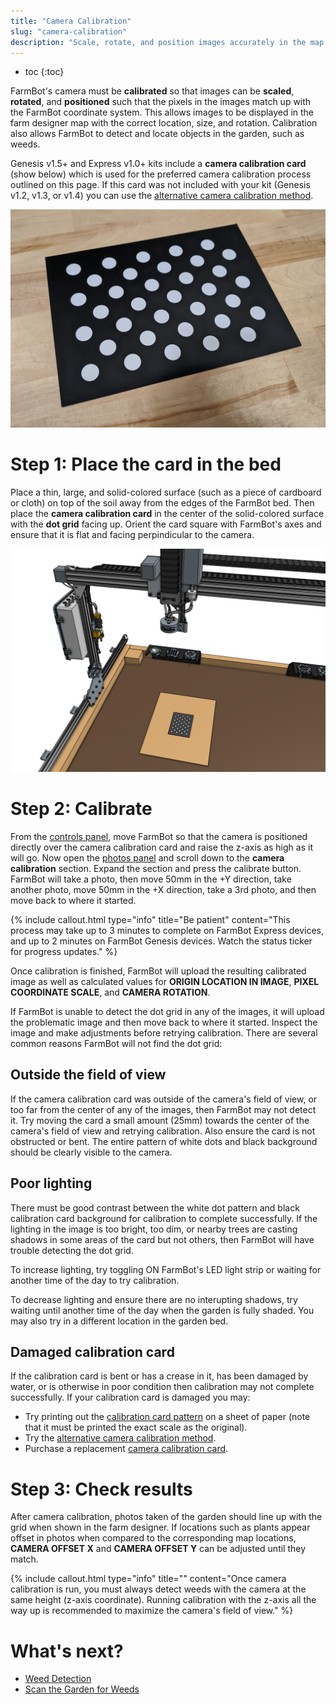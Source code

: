 ```yaml
---
title: "Camera Calibration"
slug: "camera-calibration"
description: "Scale, rotate, and position images accurately in the map :camera:"
---
```


* toc
{:toc}

FarmBot's camera must be **calibrated** so that images can be **scaled**, **rotated**, and **positioned** such that the pixels in the images match up with the FarmBot coordinate system. This allows images to be displayed in the farm designer map with the correct location, size, and rotation. Calibration also allows FarmBot to detect and locate objects in the garden, such as weeds.

Genesis v1.5+ and Express v1.0+ kits include a **camera calibration card** (show below) which is used for the preferred camera calibration process outlined on this page. If this card was not included with your kit (Genesis v1.2, v1.3, or v1.4) you can use the [alternative camera calibration method](../photos/alternative-camera-calibration-method.md).

![camera calibration card](_images/camera_calibration_card.jpg)

# Step 1: Place the card in the bed

Place a thin, large, and solid-colored surface (such as a piece of cardboard or cloth) on top of the soil away from the edges of the FarmBot bed. Then place the **camera calibration card** in the center of the solid-colored surface with the **dot grid** facing up. Orient the card square with FarmBot's axes and ensure that it is flat and facing perpindicular to the camera.

![camera calibration setup](_images/camera_calibration_setup.png)

# Step 2: Calibrate

From the [controls panel](../controls/move.md), move FarmBot so that the camera is positioned directly over the camera calibration card and raise the z-axis as high as it will go. Now open the [photos panel](https://my.farm.bot/app/designer/photos) and scroll down to the **camera calibration** section. Expand the section and press the <span class="fb-button fb-green">calibrate</span> button. FarmBot will take a photo, then move 50mm in the +Y direction, take another photo, move 50mm in the +X direction, take a 3rd photo, and then move back to where it started.

{%
include callout.html
type="info"
title="Be patient"
content="This process may take up to 3 minutes to complete on FarmBot Express devices, and up to 2 minutes on FarmBot Genesis devices. Watch the status ticker for progress updates."
%}

Once calibration is finished, FarmBot will upload the resulting calibrated image as well as calculated values for **ORIGIN LOCATION IN IMAGE**, **PIXEL COORDINATE SCALE**, and **CAMERA ROTATION**.

If FarmBot is unable to detect the dot grid in any of the images, it will upload the problematic image and then move back to where it started. Inspect the image and make adjustments before retrying calibration. There are several common reasons FarmBot will not find the dot grid:

## Outside the field of view

If the camera calibration card was outside of the camera's field of view, or too far from the center of any of the images, then FarmBot may not detect it. Try moving the card a small amount (25mm) towards the center of the camera's field of view and retrying calibration. Also ensure the card is not obstructed or bent. The entire pattern of white dots and black background should be clearly visible to the camera.

## Poor lighting

There must be good contrast between the white dot pattern and black calibration card background for calibration to complete successfully. If the lighting in the image is too bright, too dim, or nearby trees are casting shadows in some areas of the card but not others, then FarmBot will have trouble detecting the dot grid.

To increase lighting, try toggling <span class="fb-peripheral-on">ON</span> FarmBot's LED light strip or waiting for another time of the day to try calibration.

To decrease lighting and ensure there are no interupting shadows, try waiting until another time of the day when the garden is fully shaded. You may also try in a different location in the garden bed.

## Damaged calibration card

If the calibration card is bent or has a crease in it, has been damaged by water, or is otherwise in poor condition then calibration may not complete successfully. If your calibration card is damaged you may:

* Try printing out the [calibration card pattern](camera_calibration_card.pdf) on a sheet of paper (note that it must be printed the exact scale as the original).
* Try the [alternative camera calibration method](../photos/alternative-camera-calibration-method.md).
* Purchase a replacement [camera calibration card](https://farm.bot/products/camera-calibration-card).

# Step 3: Check results

After camera calibration, photos taken of the garden should line up with the grid when shown in the farm designer. If locations such as plants appear offset in photos when compared to the corresponding map locations, **CAMERA OFFSET X** and **CAMERA OFFSET Y** can be adjusted until they match.

{%
include callout.html
type="info"
title=""
content="Once camera calibration is run, you must always detect weeds with the camera at the same height (z-axis coordinate). Running calibration with the z-axis all the way up is recommended to maximize the camera's field of view."
%}

# What's next?

 * [Weed Detection](weed-detection.md)
 * [Scan the Garden for Weeds](../../docs/how-to-guides/scan-the-garden-for-weeds.md)
